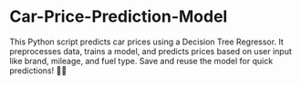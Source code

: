 # Car-Price-Prediction-Model
This Python script predicts car prices using a Decision Tree Regressor. It preprocesses data, trains a model, and predicts prices based on user input like brand, mileage, and fuel type. Save and reuse the model for quick predictions! 🚗💨

